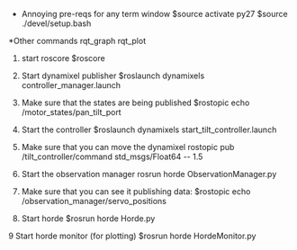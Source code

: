 * Annoying pre-reqs for any term window
$source activate py27
$source ./devel/setup.bash

*Other commands
rqt_graph
rqt_plot
1. start roscore
$roscore

2. Start dynamixel publisher
$roslaunch dynamixels controller_manager.launch

3. Make sure that the states are being published
$rostopic echo /motor_states/pan_tilt_port

4. Start the controller
$roslaunch dynamixels start_tilt_controller.launch

5. Make sure that you can move the dynamixel
rostopic pub /tilt_controller/command std_msgs/Float64 -- 1.5

6. Start the observation manager
rosrun horde ObservationManager.py

7. Make sure that you can see it publishing data:
$rostopic echo /observation_manager/servo_positions


8. Start horde
$rosrun horde Horde.py

9 Start horde monitor (for plotting)
$rosrun horde HordeMonitor.py

